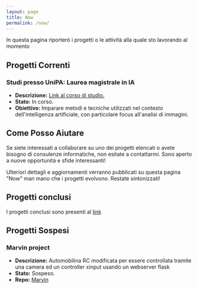 ```yaml
---
layout: page
title: Now
permalink: /now/
---
```


In questa pagina riporterò i progetti o le attività alla quale sto lavorando al momento

## Progetti Correnti

### Studi presso UniPA: Laurea magistrale in IA
- **Descrizione:** [Link al corso di studio.](https://offertaformativa.unipa.it/offweb/public/corso/visualizzaCurriculum.seam?cid=19060&oidCurriculum=21386)
- **Stato:** In corso.
- **Obiettivo:** Imparare metodi e tecniche utilizzati nel contesto dell'intelligenza artificiale, con particolare focus all'analisi di immagini.



## Come Posso Aiutare

Se siete interessati a collaborare su uno dei progetti elencati o avete bisogno di consulenze informatiche, non esitate a contattarmi. Sono aperto a nuove opportunità e sfide interessanti!

Ulteriori dettagli e aggiornamenti verranno pubblicati su questa pagina "Now" man mano che i progetti evolvono. Restate sintonizzati!


## Progetti conclusi

I progetti conclusi sono presenti al [link](https://montenigri.github.io/past/)


## Progetti Sospesi

### Marvin project 
- **Descrizione:** Automobilina RC modificata per essere controllata tramite una camera ed un controller xinput usando un webserver flask
- **Stato:** Sospeso.
- **Repo:** [Marvin](https://github.com/Montenigri/Marvin)